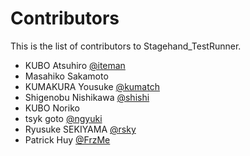 # Contributors

This is the list of contributors to Stagehand_TestRunner.

* KUBO Atsuhiro [@iteman](https://github.com/iteman)
* Masahiko Sakamoto
* KUMAKURA Yousuke [@kumatch](https://github.com/kumatch)
* Shigenobu Nishikawa [@shishi](https://github.com/shishi)
* KUBO Noriko
* tsyk goto [@ngyuki](https://github.com/ngyuki)
* Ryusuke SEKIYAMA [@rsky](https://github.com/rsky)
* Patrick Huy [@FrzMe](https://github.com/FrzMe)

